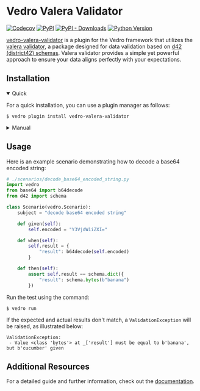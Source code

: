 # Vedro Valera Validator

[![Codecov](https://img.shields.io/codecov/c/github/vedro-universe/vedro-valera-validator/master.svg?style=flat-square)](https://codecov.io/gh/vedro-universe/vedro-valera-validator)
[![PyPI](https://img.shields.io/pypi/v/vedro-valera-validator.svg?style=flat-square)](https://pypi.python.org/pypi/vedro-valera-validator/)
[![PyPI - Downloads](https://img.shields.io/pypi/dm/vedro-valera-validator?style=flat-square)](https://pypi.python.org/pypi/vedro-valera-validator/)
[![Python Version](https://img.shields.io/pypi/pyversions/vedro-valera-validator.svg?style=flat-square)](https://pypi.python.org/pypi/vedro-valera-validator/)

[vedro-valera-validator](https://pypi.org/project/vedro-valera-validator/) is a plugin for the Vedro framework that utilizes the [valera validator](https://pypi.org/project/valera), a package designed for data validation based on [d42 (district42) schemas](https://d42.vedro.io/docs/quick-start). Valera validator provides a simple yet powerful approach to ensure your data aligns perfectly with your expectations.

## Installation

<details open>
<summary>Quick</summary>
<p>

For a quick installation, you can use a plugin manager as follows:

```shell
$ vedro plugin install vedro-valera-validator
```

</p>
</details>

<details>
<summary>Manual</summary>
<p>

To install manually, follow these steps:

1. Install the package using pip:

```shell
$ pip3 install vedro-valera-validator
```

2. Next, activate the plugin in your `vedro.cfg.py` configuration file:

```python
# ./vedro.cfg.py
import vedro
import vedro_valera_validator

class Config(vedro.Config):

    class Plugins(vedro.Config.Plugins):

        class ValeraValidator(vedro_valera_validator.ValeraValidator):
            enabled = True
```

</p>
</details>

## Usage

Here is an example scenario demonstrating how to decode a base64 encoded string:

```python
# ./scenarios/decode_base64_encoded_string.py
import vedro
from base64 import b64decode
from d42 import schema

class Scenario(vedro.Scenario):
    subject = "decode base64 encoded string"

    def given(self):
        self.encoded = "Y3VjdW1iZXI="

    def when(self):
        self.result = {
            "result": b64decode(self.encoded)
        }

    def then(self):
        assert self.result == schema.dict({
            "result": schema.bytes(b"banana")
        })
```

Run the test using the command:

```shell
$ vedro run
```

If the expected and actual results don't match, a `ValidationException` will be raised, as illustrated below:

```shell
ValidationException:
 - Value <class 'bytes'> at _['result'] must be equal to b'banana', but b'cucumber' given
 ```

## Additional Resources

For a detailed guide and further information, check out the  [documentation](https://vedro.io/docs/integrations/valera-validator).
